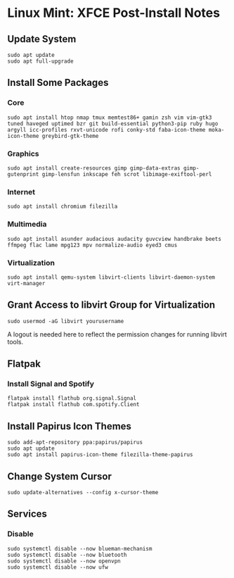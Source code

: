 # Linux Mint: XFCE Post-Install Notes

## Update System

```console
sudo apt update
sudo apt full-upgrade
```

## Install Some Packages

### Core

```console
sudo apt install htop nmap tmux memtest86+ gamin zsh vim vim-gtk3 tuned haveged uptimed bzr git build-essential python3-pip ruby hugo argyll icc-profiles rxvt-unicode rofi conky-std faba-icon-theme moka-icon-theme greybird-gtk-theme
```

### Graphics

```console
sudo apt install create-resources gimp gimp-data-extras gimp-gutenprint gimp-lensfun inkscape feh scrot libimage-exiftool-perl
```

### Internet

```console
sudo apt install chromium filezilla
```

### Multimedia

```console
sudo apt install asunder audacious audacity guvcview handbrake beets ffmpeg flac lame mpg123 mpv normalize-audio eyed3 cmus
```

### Virtualization

```console
sudo apt install qemu-system libvirt-clients libvirt-daemon-system virt-manager
```

## Grant Access to libvirt Group for Virtualization

```console
sudo usermod -aG libvirt yourusername
```

A logout is needed here to reflect the permission changes for running libvirt
tools.

## Flatpak

### Install Signal and Spotify

```console
flatpak install flathub org.signal.Signal
flatpak install flathub com.spotify.Client
```

## Install Papirus Icon Themes

```console
sudo add-apt-repository ppa:papirus/papirus
sudo apt update
sudo apt install papirus-icon-theme filezilla-theme-papirus
```

## Change System Cursor

```console
sudo update-alternatives --config x-cursor-theme
```

## Services

### Disable

```console
sudo systemctl disable --now blueman-mechanism
sudo systemctl disable --now bluetooth
sudo systemctl disable --now openvpn
sudo systemctl disable --now ufw
